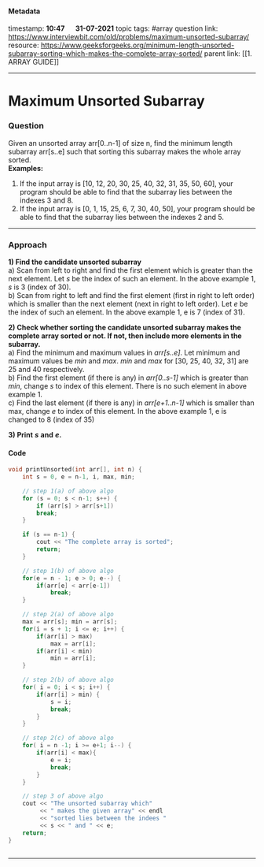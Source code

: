 #### Metadata

timestamp: **10:47**  &emsp;  **31-07-2021**
topic tags: #array 
question link: https://www.interviewbit.com/old/problems/maximum-unsorted-subarray/
resource: https://www.geeksforgeeks.org/minimum-length-unsorted-subarray-sorting-which-makes-the-complete-array-sorted/
parent link: [[1. ARRAY GUIDE]]

---

# Maximum Unsorted Subarray

### Question

Given an unsorted array arr[0..n-1] of size n, find the minimum length subarray arr[s..e] such that sorting this subarray makes the whole array sorted.   
**Examples:**   
1) If the input array is [10, 12, 20, 30, 25, 40, 32, 31, 35, 50, 60], your program should be able to find that the subarray lies between the indexes 3 and 8.  
2) If the input array is [0, 1, 15, 25, 6, 7, 30, 40, 50], your program should be able to find that the subarray lies between the indexes 2 and 5.

---


### Approach

**1) Find the candidate unsorted subarray**   
a) Scan from left to right and find the first element which is greater than the next element. Let _s_ be the index of such an element. In the above example 1, _s_ is 3 (index of 30).   
b) Scan from right to left and find the first element (first in right to left order) which is smaller than the next element (next in right to left order). Let _e_ be the index of such an element. In the above example 1, e is 7 (index of 31).  

**2) Check whether sorting the candidate unsorted subarray makes the complete array sorted or not. If not, then include more elements in the subarray.**   
a) Find the minimum and maximum values in _arr[s..e]_. Let minimum and maximum values be _min_ and _max_. _min_ and _max_ for [30, 25, 40, 32, 31] are 25 and 40 respectively.   
b) Find the first element (if there is any) in _arr[0..s-1]_ which is greater than _min_, change _s_ to index of this element. There is no such element in above example 1.   
c) Find the last element (if there is any) in _arr[e+1..n-1]_ which is smaller than max, change _e_ to index of this element. In the above example 1, e is changed to 8 (index of 35)  

**3) Print** _**s**_ **and** _**e**_**.**

#### Code

``` cpp
void printUnsorted(int arr[], int n) {
	int s = 0, e = n-1, i, max, min;

	// step 1(a) of above algo
	for (s = 0; s < n-1; s++) {
		if (arr[s] > arr[s+1])
		break;
	}

	if (s == n-1) {
		cout << "The complete array is sorted";
		return;
	}

	// step 1(b) of above algo
	for(e = n - 1; e > 0; e--) {
		if(arr[e] < arr[e-1])
			break;
	}

	// step 2(a) of above algo
	max = arr[s]; min = arr[s];
	for(i = s + 1; i <= e; i++) {
		if(arr[i] > max)
			max = arr[i];
		if(arr[i] < min)
			min = arr[i];
	}

	// step 2(b) of above algo
	for( i = 0; i < s; i++) {
		if(arr[i] > min) {
			s = i;
			break;
		}    
	}

	// step 2(c) of above algo
	for( i = n -1; i >= e+1; i--) {
		if(arr[i] < max){
			e = i;
			break;
		}
	}

	// step 3 of above algo
	cout << "The unsorted subarray which"
		 << " makes the given array" << endl
		 << "sorted lies between the indees "
		 << s << " and " << e;
	return;
}
 
```

---


